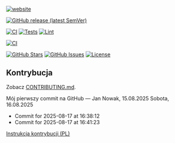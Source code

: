 [![website](https://img.shields.io/badge/docs-live-blue)](https://applowiec/passport-commit-test.github.io/)


[![GitHub release (latest SemVer)](https://img.shields.io/github/v/release/applowiec/passport-commit-test?sort=semver)](https://github.com/applowiec/passport-commit-test/releases)

[![CI](https://github.com/applowiec/passport-commit-test/actions/workflows/ci.yml/badge.svg)](https://github.com/applowiec/passport-commit-test/actions/workflows/ci.yml) 
[![Tests](https://github.com/applowiec/passport-commit-test/actions/workflows/test.yml/badge.svg)](https://github.com/applowiec/passport-commit-test/actions/workflows/test.yml) 
[![Lint](https://github.com/applowiec/passport-commit-test/actions/workflows/lint.yml/badge.svg)](https://github.com/applowiec/passport-commit-test/actions/workflows/lint.yml)

[![CI](https://github.com/applowiec/passport-commit-test/actions/workflows/ci.yml/badge.svg)](https://github.com/applowiec/passport-commit-test/actions/workflows/ci.yml)

<p align="left">
  <a href="https://github.com/applowiec/passport-commit-test/stargazers"><img alt="GitHub Stars" src="https://img.shields.io/github/stars/applowiec/passport-commit-test?style=flat"></a>
  <a href="https://github.com/applowiec/passport-commit-test/issues"><img alt="GitHub Issues" src="https://img.shields.io/github/issues/applowiec/passport-commit-test?style=flat"></a>
  <a href="https://github.com/applowiec/passport-commit-test/blob/main/LICENSE"><img alt="License" src="https://img.shields.io/github/license/applowiec/passport-commit-test?style=flat"></a>
</p>

## Kontrybucja
Zobacz [CONTRIBUTING.md](CONTRIBUTING.md).

Mój pierwszy commit na GitHub — Jan Nowak, 15.08.2025
Sobota, 16.08.2025
- Commit for 2025-08-17 at 16:38:12
- Commit for 2025-08-17 at 16:41:23

[Instrukcja kontrybucji (PL)](CONTRIBUTING_PL.md)
